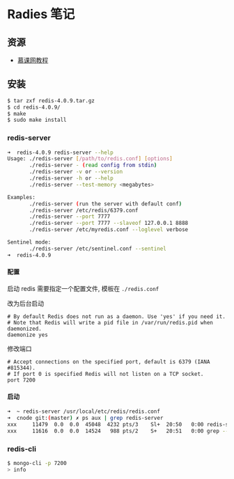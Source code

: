 # Radies 笔记

## 资源
- [慕课网教程](https://www.imooc.com/learn/809)

## 安装
```bash
$ tar zxf redis-4.0.9.tar.gz
$ cd redis-4.0.9/
$ make
$ sudo make install
```

### redis-server
```bash
➜  redis-4.0.9 redis-server --help
Usage: ./redis-server [/path/to/redis.conf] [options]
       ./redis-server - (read config from stdin)
       ./redis-server -v or --version
       ./redis-server -h or --help
       ./redis-server --test-memory <megabytes>

Examples:
       ./redis-server (run the server with default conf)
       ./redis-server /etc/redis/6379.conf
       ./redis-server --port 7777
       ./redis-server --port 7777 --slaveof 127.0.0.1 8888
       ./redis-server /etc/myredis.conf --loglevel verbose

Sentinel mode:
       ./redis-server /etc/sentinel.conf --sentinel
➜  redis-4.0.9 
```

#### 配置
启动 redis 需要指定一个配置文件, 模板在 `./redis.conf`

改为后台启动
```profile
# By default Redis does not run as a daemon. Use 'yes' if you need it.
# Note that Redis will write a pid file in /var/run/redis.pid when daemonized.
daemonize yes
```

修改端口
```profile
# Accept connections on the specified port, default is 6379 (IANA #815344).
# If port 0 is specified Redis will not listen on a TCP socket.
port 7200
```

#### 启动
```bash
➜  ~ redis-server /usr/local/etc/redis/redis.conf 
➜  cnode git:(master) ✗ ps aux | grep redis-server
xxx     11479  0.0  0.0  45048  4232 pts/3    Sl+  20:50   0:00 redis-server 127.0.0.1:6379
xxx     11616  0.0  0.0  14524   988 pts/2    S+   20:51   0:00 grep --color=auto redis-server
```

### redis-cli
```bash
$ mongo-cli -p 7200
> info
```
